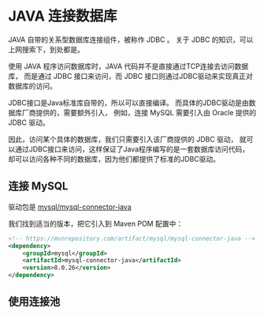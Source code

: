 # JAVA 连接数据库

JAVA 自带的关系型数据库连接组件，被称作 JDBC 。
关于 JDBC 的知识，可以上网搜索下，到处都是。

使用 JAVA 程序访问数据库时，JAVA 代码并不是直接通过TCP连接去访问数据库，
而是通过 JDBC 接口来访问，而 JDBC 接口则通过JDBC驱动来实现真正对数据库的访问。

JDBC接口是Java标准库自带的，所以可以直接编译。
而具体的JDBC驱动是由数据库厂商提供的，需要额外引入，
例如，连接 MySQL 需要引入由 Oracle 提供的 JDBC 驱动。

因此，访问某个具体的数据库，我们只需要引入该厂商提供的 JDBC 驱动，
就可以通过JDBC接口来访问，这样保证了Java程序编写的是一套数据库访问代码，
却可以访问各种不同的数据库，因为他们都提供了标准的JDBC驱动。

## 连接 MySQL

驱动包是 [mysql/mysql-connector-java](https://mvnrepository.com/artifact/mysql/mysql-connector-java)

我们找到适当的版本，把它引入到 Maven POM 配置中：
```xml
<!-- https://mvnrepository.com/artifact/mysql/mysql-connector-java -->
<dependency>
    <groupId>mysql</groupId>
    <artifactId>mysql-connector-java</artifactId>
    <version>8.0.26</version>
</dependency>
```



## 使用连接池

